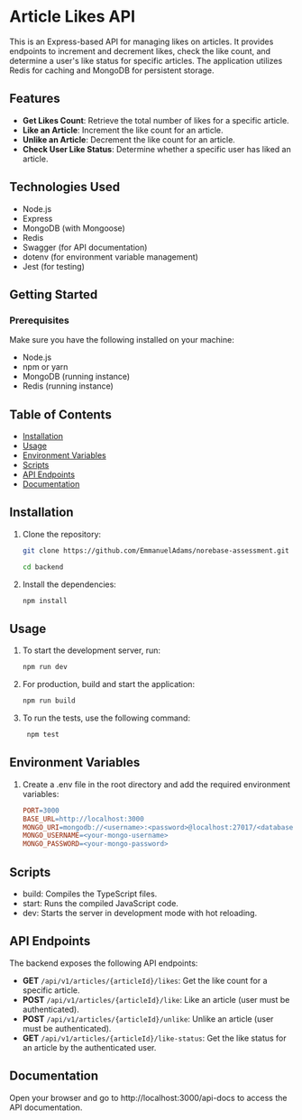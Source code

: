 # Article Likes API

This is an Express-based API for managing likes on articles. It provides endpoints to increment and decrement likes, check the like count, and determine a user's like status for specific articles. The application utilizes Redis for caching and MongoDB for persistent storage.

## Features

- **Get Likes Count**: Retrieve the total number of likes for a specific article.
- **Like an Article**: Increment the like count for an article.
- **Unlike an Article**: Decrement the like count for an article.
- **Check User Like Status**: Determine whether a specific user has liked an article.

## Technologies Used

- Node.js
- Express
- MongoDB (with Mongoose)
- Redis
- Swagger (for API documentation)
- dotenv (for environment variable management)
- Jest (for testing)

## Getting Started

### Prerequisites

Make sure you have the following installed on your machine:

- Node.js
- npm or yarn
- MongoDB (running instance)
- Redis (running instance)

## Table of Contents

- [Installation](#installation)
- [Usage](#usage)
- [Environment Variables](#environment-variables)
- [Scripts](#scripts)
- [API Endpoints](#api-endpoints)
- [Documentation](#documentation)

## Installation

1. Clone the repository:

   ```bash
   git clone https://github.com/EmmanuelAdams/norebase-assessment.git

   cd backend
   ```

2. Install the dependencies:
   ```bash
   npm install
   ```

## Usage

1. To start the development server, run:

   ```bash
   npm run dev
   ```

2. For production, build and start the application:

   ```bash
   npm run build
   ```

3. To run the tests, use the following command:

   ```bash
    npm test
   ```

## Environment Variables

1. Create a .env file in the root directory and add the required environment variables:
   ```makefile
   PORT=3000
   BASE_URL=http://localhost:3000
   MONGO_URI=mongodb://<username>:<password>@localhost:27017/<database>
   MONGO_USERNAME=<your-mongo-username>
   MONGO_PASSWORD=<your-mongo-password>
   ```

## Scripts

- build: Compiles the TypeScript files.
- start: Runs the compiled JavaScript code.
- dev: Starts the server in development mode with hot reloading.

## API Endpoints

The backend exposes the following API endpoints:

- **GET** `/api/v1/articles/{articleId}/likes`: Get the like count for a specific article.
- **POST** `/api/v1/articles/{articleId}/like`: Like an article (user must be authenticated).
- **POST** `/api/v1/articles/{articleId}/unlike`: Unlike an article (user must be authenticated).
- **GET** `/api/v1/articles/{articleId}/like-status`: Get the like status for an article by the authenticated user.

## Documentation

Open your browser and go to http://localhost:3000/api-docs to access the API documentation.
